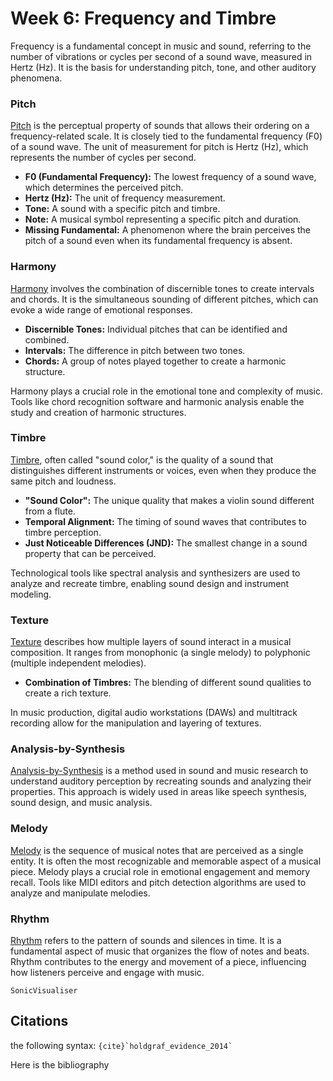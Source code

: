 # Week 6: Frequency and Timbre

Frequency is a fundamental concept in music and sound, referring to the number of vibrations or cycles per second of a sound wave, measured in Hertz (Hz). It is the basis for understanding pitch, tone, and other auditory phenomena.

### Pitch
[Pitch](https://en.wikipedia.org/wiki/Pitch_(music)) is the perceptual property of sounds that allows their ordering on a frequency-related scale. It is closely tied to the fundamental frequency (F0) of a sound wave. The unit of measurement for pitch is Hertz (Hz), which represents the number of cycles per second. 

- **F0 (Fundamental Frequency):** The lowest frequency of a sound wave, which determines the perceived pitch.
- **Hertz (Hz):** The unit of frequency measurement.
- **Tone:** A sound with a specific pitch and timbre.
- **Note:** A musical symbol representing a specific pitch and duration.
- **Missing Fundamental:** A phenomenon where the brain perceives the pitch of a sound even when its fundamental frequency is absent.

### Harmony
[Harmony](https://en.wikipedia.org/wiki/Harmony) involves the combination of discernible tones to create intervals and chords. It is the simultaneous sounding of different pitches, which can evoke a wide range of emotional responses.

- **Discernible Tones:** Individual pitches that can be identified and combined.
- **Intervals:** The difference in pitch between two tones.
- **Chords:** A group of notes played together to create a harmonic structure.

Harmony plays a crucial role in the emotional tone and complexity of music. Tools like chord recognition software and harmonic analysis enable the study and creation of harmonic structures.

### Timbre
[Timbre](https://en.wikipedia.org/wiki/Timbre), often called "sound color," is the quality of a sound that distinguishes different instruments or voices, even when they produce the same pitch and loudness.

- **"Sound Color":** The unique quality that makes a violin sound different from a flute.
- **Temporal Alignment:** The timing of sound waves that contributes to timbre perception.
- **Just Noticeable Differences (JND):** The smallest change in a sound property that can be perceived.

Technological tools like spectral analysis and synthesizers are used to analyze and recreate timbre, enabling sound design and instrument modeling.

### Texture
[Texture](https://en.wikipedia.org/wiki/Texture_(music)) describes how multiple layers of sound interact in a musical composition. It ranges from monophonic (a single melody) to polyphonic (multiple independent melodies).

- **Combination of Timbres:** The blending of different sound qualities to create a rich texture.

In music production, digital audio workstations (DAWs) and multitrack recording allow for the manipulation and layering of textures.

### Analysis-by-Synthesis
[Analysis-by-Synthesis](https://en.wikipedia.org/wiki/Analysis_by_synthesis) is a method used in sound and music research to understand auditory perception by recreating sounds and analyzing their properties. This approach is widely used in areas like speech synthesis, sound design, and music analysis.

### Melody
[Melody](https://en.wikipedia.org/wiki/Melody) is the sequence of musical notes that are perceived as a single entity. It is often the most recognizable and memorable aspect of a musical piece. Melody plays a crucial role in emotional engagement and memory recall. Tools like MIDI editors and pitch detection algorithms are used to analyze and manipulate melodies.

### Rhythm
[Rhythm](https://en.wikipedia.org/wiki/Rhythm) refers to the pattern of sounds and silences in time. It is a fundamental aspect of music that organizes the flow of notes and beats. Rhythm contributes to the energy and movement of a piece, influencing how listeners perceive and engage with music.




```{note}
SonicVisualiser
```




## Citations

the following syntax: `` {cite}`holdgraf_evidence_2014` `` 

Here is the bibliography


```{bibliography}
```
